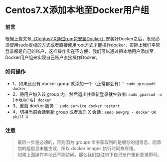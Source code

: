# Centos7.X添加本地至Docker用户组

### 前言
根据上篇文章[《Centos7.X通过rpm包安装Docker》](https://github.com/SimpleDays/studyessay/blob/master/docker/Centos7.X%E9%80%9A%E8%BF%87rpm%E5%8C%85%E5%AE%89%E8%A3%85Docker.md)安装好Docker之后，发现必须使用sudo提权的方式或者直接使用root方式才能操作docker，实际上我们平常登录都是自己的账户，这样操作实在不方便，我们可以通过把本地用户添加至Docker用户组来实现自己账户直接操作Docker。

### 如何操作
* 1、如果还没有 docker group 就添加一个（正常都会有）： `sudo groupadd docker`
* 2、将用户加入该 group 内。然后退出并重新登录就生效啦: `sudo gpasswd -a [本地用户名] docker`
* 3、重启 docker 服务： `sudo service docker restart`
* 4、切换当前会话到新 group 或者重启 X 会话 : `sudo newgrp - docker OR pkill X`

### 注意
> 最后一步是必须的，否则因为 groups 命令获取到的是缓存的组信息，刚添加的组信息未能生效，所以 docker images 执行时同样有错。<br/>
> 如果上面操作本地还不能访问，那么我们就注销下自己账户重新登录即可。